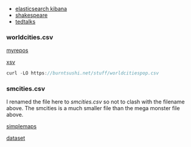 

* [elasticsearch kibana](https://www.google.com/search?q=githbub+%22shakespeare_6.0.json%22&sxsrf=APq-WBs6Q9_x3IW7VCS-_ndqyrdbQ5SMGg%3A1646080346272&ei=WjEdYpKVEJi90PEPkNuuuAk&ved=0ahUKEwiSqr6Sn6P2AhWYHjQIHZCtC5cQ4dUDCA4&uact=5&oq=githbub+%22shakespeare_6.0.json%22&gs_lcp=Cgdnd3Mtd2l6EAMyBwghEAoQoAEyBwghEAoQoAEyBwghEAoQoAE6BwgjELACECdKBAhBGAFKBAhGGABQhw5YySdggSxoAXAAeACAAYEBiAHEAZIBAzEuMZgBAKABAcABAQ&sclient=gws-wiz)
* [shakespeare](https://github.com/stormasm/Kibana_Elastic_Examples)
* [tedtalks](https://www.kaggle.com/ashishjangra27/ted-talks)

### worldcities.csv

[myrepos](https://github.com/michaelangerman?tab=repositories&q=worldcities&type=&language=&sort=)

[xsv](https://github.com/BurntSushi/xsv#a-whirlwind-tour)

```rust
curl -LO https://burntsushi.net/stuff/worldcitiespop.csv
```

### smcities.csv

I renamed the file here to *smcities.csv* so not to clash with the filename above.  The smcities is a much smaller file than the mega monster file above.

[simplemaps](https://simplemaps.com/data/world-cities)

[dataset](https://github.com/stormasm/dataset/tree/main/csv)
